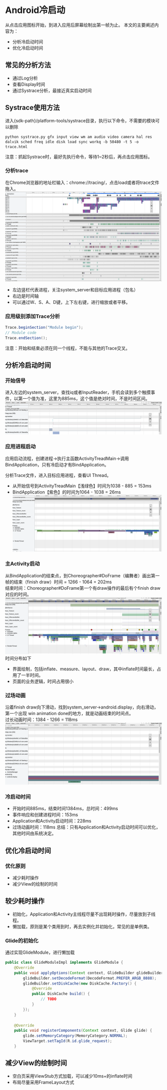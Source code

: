 # Android冷启动
从点击应用图标开始，到进入应用后屏幕绘制出第一帧为止。
本文的主要阐述内容为：
- 分析冷启动时间
- 优化冷启动时间

## 常见的分析方法
- 通过Log分析
- 查看Display时间
- 通过Systrace分析，最接近真实启动时间

## Systrace使用方法
进入{sdk-path}/platform-tools/systrace目录，执行以下命令，不需要的模块可以删除
```
python systrace.py gfx input view wm am audio video camera hal res dalvik sched freq idle disk load sync workq -b 50480 -t 5 -o trace.html
```
注意：抓起Systrace时，最好先执行命令，等待1~2秒后，再点击应用图标。

### 分析trace
在Chrome浏览器的地址栏输入：chrome://tracing/，点击load或者将trace文件拖入。
![](./image/systrace_intro.png)
- 左边竖栏代表进程，关注system_server和目标应用进程（包名）
- 右边是时间轴
- 可以通过W、S、A、D键，上下左右键，进行缩放或者平移。

### 应用级别添加Trace分析
```Java
Trace.beginSection("Module begin");
// Module code      
Trace.endSection();
```
注意：开始和结束必须在同一个线程，不能与其他的Trace交叉。

## 分析冷启动时间

### 开始信号
进入左边的system_server，查找iq或者InputReader，手机会读到多个触摸事件，以第一个值为准，这里为885ms，这个值是绝对时间，不是时间区间。
![](./image/systrace_iq.png)

### 应用进程启动
应用启动流程，创建进程->执行主函数ActivityTreadMain->调用BindApplication，只有冷启动才有BindApplication。

分析Trace文件，进入目标应用进程，查看UI Thread。
- 从开始信号到ActivityTreadMain【浅绿色】时间为1038 - 885 = 153ms
- BindApplication【紫色】的时间为1064 - 1038 = 26ms
![](./image/systrace_application.png)

### 主Activity启动
从BindApplication的结束点，到Choreographer#DoFrame（编舞者）画出第一帧的结束（finish draw）时间 = 1266 - 1064 = 202ms  
结束时间：Choreographer#DoFrame第一个有draw操作的最后有个finish draw对应的时间。
![](./image/systrace_activity.png)
时间分布如下
- 界面绘制，包括inflate、measure、layout、draw，其中inflate时间最长，占用了一半时间。
- 页面的业务逻辑，时间占用很小

### 过场动画
沿着finish draw向下滑动，找到system_server->android.display，向右滑动，第一个出现 win animation done的地方，就是动画结束的时间点。  
过长动画时间：1384 - 1266 = 118ms
![](./image/systrace_animation.png)

### 冷启动时间
- 开始时间885ms，结束时间1384ms，总时间：499ms
- 事件响应和创建进程时间：153ms
- Application和Activity启动时间：228ms
- 过场动画时间：118ms
总结：只有Application和Activity启动时间可以优化，其他时间由系统决定。

## 优化冷启动时间
### 优化原则
- 减少耗时操作
- 减少View的绘制的时间

## 较少耗时操作
- 初始化，Application和Activity主线程尽量不出现耗时操作，尽量放到子线程。
- 懒加载，原则是某个类用到时，再去实例化并初始化，常见的是单例类。

### Glide的初始化
通过实现GlideModule，进行懒加载
```Java
public class GlideModuleImpl implements GlideModule {
    @Override
    public void applyOptions(Context context, GlideBuilder glideBuilder) {
        glideBuilder.setDecodeFormat(DecodeFormat.PREFER_ARGB_8888);
        glideBuilder.setDiskCache(new DiskCache.Factory() {
            @Override
            public DiskCache build() {
                // TODO
            }
        });
    }

    @Override
    public void registerComponents(Context context, Glide glide) {
        glide.setMemoryCategory(MemoryCategory.NORMAL);
        ViewTarget.setTagId(R.id.glide_request);
    }
```

## 减少View的绘制时间
- 空白页采用ViewStub方式加载，可以减少10ms+的inflate时间
- 布局尽量采用FrameLayout方式
